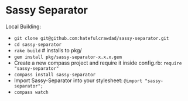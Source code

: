 Sassy Separator
=================

Local Building:

* `git clone git@github.com:hatefulcrawdad/sassy-separator.git`
* `cd sassy-separator`
* `rake build` # installs to pkg/
* `gem install pkg/sassy-separator-x.x.x.gem`
* Create a new compass project and require it inside config.rb: `require "sassy-separator"`
* `compass install sassy-separator`
* Import Sassy-Separator into your stylesheet: `@import "sassy-separator";`
* `compass watch`